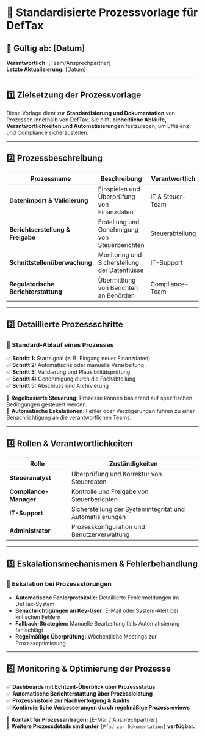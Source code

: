 # 📌 Standardisierte Prozessvorlage für DefTax

## 📅 **Gültig ab:** [Datum]  
**Verantwortlich:** [Team/Ansprechpartner]  
**Letzte Aktualisierung:** [Datum]  

---
## **1️⃣ Zielsetzung der Prozessvorlage**
Diese Vorlage dient zur **Standardisierung und Dokumentation** von Prozessen innerhalb von DefTax. Sie hilft, **einheitliche Abläufe, Verantwortlichkeiten und Automatisierungen** festzulegen, um Effizienz und Compliance sicherzustellen.

---
## **2️⃣ Prozessbeschreibung**
| Prozessname | Beschreibung | Verantwortlich | Status |
|------------|-------------|----------------|--------|
| **Datenimport & Validierung** | Einspielen und Überprüfung von Finanzdaten | IT & Steuer-Team | Automatisiert |
| **Berichtserstellung & Freigabe** | Erstellung und Genehmigung von Steuerberichten | Steuerabteilung | Halbautomatisiert |
| **Schnittstellenüberwachung** | Monitoring und Sicherstellung der Datenflüsse | IT-Support | Automatisiert |
| **Regulatorische Berichterstattung** | Übermittlung von Berichten an Behörden | Compliance-Team | Manuell |

---
## **3️⃣ Detaillierte Prozessschritte**
### **🔹 Standard-Ablauf eines Prozesses**
✅ **Schritt 1:** Startsignal (z. B. Eingang neuer Finanzdaten)  
✅ **Schritt 2:** Automatische oder manuelle Verarbeitung  
✅ **Schritt 3:** Validierung und Plausibilitätsprüfung  
✅ **Schritt 4:** Genehmigung durch die Fachabteilung  
✅ **Schritt 5:** Abschluss und Archivierung  

📌 **Regelbasierte Steuerung:** Prozesse können basierend auf spezifischen Bedingungen gesteuert werden.  
📌 **Automatische Eskalationen:** Fehler oder Verzögerungen führen zu einer Benachrichtigung an die verantwortlichen Teams.  

---
## **4️⃣ Rollen & Verantwortlichkeiten**
| Rolle | Zuständigkeiten |
|------|---------------|
| **Steueranalyst** | Überprüfung und Korrektur von Steuerdaten |
| **Compliance-Manager** | Kontrolle und Freigabe von Steuerberichten |
| **IT-Support** | Sicherstellung der Systemintegrität und Automatisierungen |
| **Administrator** | Prozesskonfiguration und Benutzerverwaltung |

---
## **5️⃣ Eskalationsmechanismen & Fehlerbehandlung**
### **🚨 Eskalation bei Prozessstörungen**
- **Automatische Fehlerprotokolle:** Detaillierte Fehlermeldungen im DefTax-System
- **Benachrichtigungen an Key-User:** E-Mail oder System-Alert bei kritischen Fehlern
- **Fallback-Strategien:** Manuelle Bearbeitung falls Automatisierung fehlschlägt
- **Regelmäßige Überprüfung:** Wöchentliche Meetings zur Prozessoptimierung

---
## **6️⃣ Monitoring & Optimierung der Prozesse**
✅ **Dashboards mit Echtzeit-Überblick über Prozessstatus**  
✅ **Automatische Berichterstattung über Prozessleistung**  
✅ **Prozesshistorie zur Nachverfolgung & Audits**  
✅ **Kontinuierliche Verbesserungen durch regelmäßige Prozessreviews**  

📩 **Kontakt für Prozessanfragen:** [E-Mail / Ansprechpartner]  
📂 **Weitere Prozessdetails sind unter** `[Pfad zur Dokumentation]` **verfügbar.**

